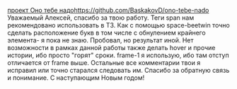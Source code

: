 [проект Оно тебе надо](https://github.com/BaskakovD/ono-tebe-nado)https://github.com/BaskakovD/ono-tebe-nado
Уважаемый Алексей, спасибо за твою работу.
Теги span нам рекомендовано использовать в ТЗ. Как с помощью space-beetwin точно сделать расположение букв в том числе с обнулением крайнего элемента- я пока не знаю. Пробовал, но результат иной.
Нет возможности в рамках данной работы также делать hover и прочие истории, ибо просто "горят" сроки.
frame-1 я использую, ибо там отступ отличается от frame выше.
Остальные все комментарии твои я исправил или точно старался следовать им.
Спасибо за обратную связь и понимание. С наступающим Новым годом!
